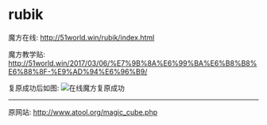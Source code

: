 # rubik

魔方在线: http://51world.win/rubik/index.html

魔方教学贴: http://51world.win/2017/03/06/%E7%9B%8A%E6%99%BA%E6%B8%B8%E6%88%8F-%E9%AD%94%E6%96%B9/

复原成功后如图:
![在线魔方复原成功](http://ogudt6aal.bkt.clouddn.com/image/%E5%9C%A8%E7%BA%BF%E9%AD%94%E6%96%B9%E5%A4%8D%E5%8E%9F.png "在线魔方复原成功")  

---

原网站: http://www.atool.org/magic_cube.php
